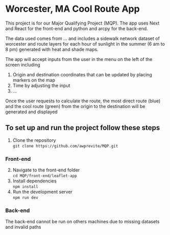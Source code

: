 # Worcester, MA Cool Route App
This project is for our Major Qualifying Project (MQP).
The app uses Next and React for the front-end and python and arcpy for the back-end. 

The data used comes from ... and includes a sidewalk network dataset of worcester and route layers for each hour of sunlight in the summer (6 am to 8 pm) generated with heat and shade maps.

The app will accept inputs from the user in the menu on the left of the screen including  
1. Origin and destination coordinates that can be updated by placing markers on the map  
2. Time by adjusting the input  
3. ...  

Once the user requests to calculate the route, the most direct route (blue) and the cool route (green) from the origin to the destination will be generated and displayed  

## To set up and run the project follow these steps
1. Clone the repository  
`git clone https://github.com/awprevite/MQP.git`

### Front-end
2. Navigate to the front-end folder  
`cd MQP/front-end/leaflet-app`  
3. Install dependencies  
`npm install`
4. Run the development server  
`npm run dev`

### Back-end
The back-end cannot be run on others machines due to missing datasets and invalid paths
